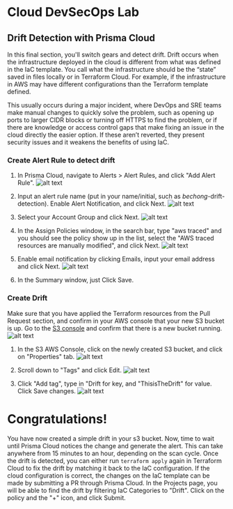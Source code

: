 # Cloud DevSecOps Lab
## Drift Detection with Prisma Cloud
In this final section, you'll switch gears and detect drift. Drift occurs when the infrastructure deployed in the cloud is different from what was defined in the IaC template. You call what the infrastructure should be the “state” saved in files locally or in Terraform Cloud. For example, if the infrastructure in AWS may have different configurations than the Terraform template defined.

This usually occurs during a major incident, where DevOps and SRE teams make manual changes to quickly solve the problem, such as opening up ports to larger CIDR blocks or turning off HTTPS to find the problem, or if there are knowledge or access control gaps that make fixing an issue in the cloud directly the easier option. If these aren’t reverted, they present security issues and it weakens the benefits of using IaC.

### Create Alert Rule to detect drift
1. In Prisma Cloud, navigate to Alerts > Alert Rules, and click "Add Alert Rule".
![alt text](/resources/pc-create-alert-rule.png?raw=true)

2. Input an alert rule name (put in your name/initial, such as *bechong*-drift-detection). Enable Alert Notification, and click Next.
![alt text](/resources/pc-add-alert-rule-2.png?raw=true)

3. Select your Account Group and click Next.
![alt text](/resources/pc-add-alert-rule-3.png?raw=true)

4.  In the Assign Policies window, in the search bar, type "aws traced" and you should see the policy show up in the list, select the "AWS traced resources are manually modified", and click Next.
![alt text](/resources/pc-add-alert-rule-4.png?raw=true)

5. Enable email notification by clicking Emails, input your email address and click Next.
![alt text](/resources/pc-add-alert-rule-5.png?raw=true)

6. In the Summary window, just Click Save.

### Create Drift
Make sure that you have applied the Terraform resources from the Pull Request section, and confirm in your AWS console that your new S3 bucket is up. Go to the [S3 console](https://s3.console.aws.amazon.com/s3/home) and confirm that there is a new bucket running. 
![alt text](/resources/aws-s3-created.png?raw=true)

1. In the S3 AWS Console, click on the newly created S3 bucket, and click on "Properties" tab. 
![alt text](/resources/aws-s3-properties.png?raw=true)

2. Scroll down to "Tags" and click Edit.
![alt text](/resources/aws-s3-properties-2.png?raw=true)

3. Click "Add tag", type in "Drift for key, and "ThisisTheDrift" for value. Click Save changes.
![alt text](/resources/aws-s3-properties-3.png?raw=true)

# Congratulations!
You have now created a simple drift in your s3 bucket. Now, time to wait until Prisma Cloud notices the change and generate the alert. This can take anywhere from 15 minutes to an hour, depending on the scan cycle. Once the drift is detected, you can either run ```terraform apply``` again in Terraform Cloud to fix the drift by matching it back to the IaC configuration. If the cloud configuration is correct, the changes on the IaC template can be made by submitting a PR through Prisma Cloud. In the Projects page, you will be able to find the drift by filtering IaC Categories to "Drift". Click on the policy and the "+" icon, and click Submit.
